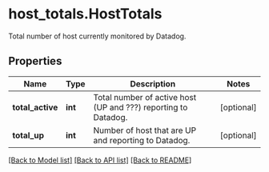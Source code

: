 # host_totals.HostTotals

Total number of host currently monitored by Datadog.
## Properties
Name | Type | Description | Notes
------------ | ------------- | ------------- | -------------
**total_active** | **int** | Total number of active host (UP and ???) reporting to Datadog. | [optional] 
**total_up** | **int** | Number of host that are UP and reporting to Datadog. | [optional] 

[[Back to Model list]](README.md#documentation-for-models) [[Back to API list]](README.md#documentation-for-api-endpoints) [[Back to README]](README.md)


